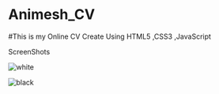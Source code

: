 # Animesh_CV

#This is my Online CV Create Using HTML5 ,CSS3 ,JavaScript

ScreenShots

![white](https://user-images.githubusercontent.com/121637678/212927528-4630d839-7260-4a7c-acfb-06af4d4bb39f.png)


![black](https://user-images.githubusercontent.com/121637678/212927660-16d6c9e5-0472-4400-b97d-ff60966a22ea.png)
